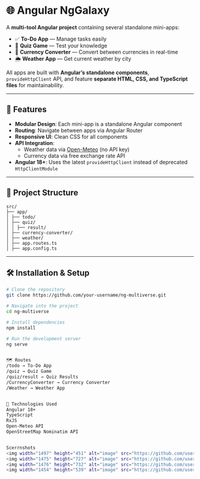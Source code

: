 # 🌐 Angular NgGalaxy

A **multi-tool Angular project** containing several standalone mini-apps:
- ✅ **To-Do App** — Manage tasks easily
- 🎯 **Quiz Game** — Test your knowledge
- 💱 **Currency Converter** — Convert between currencies in real-time
- 🌦 **Weather App** — Get current weather by city

All apps are built with **Angular’s standalone components**, `provideHttpClient` API, and feature **separate HTML, CSS, and TypeScript files** for maintainability.

---

## 🚀 Features
- **Modular Design**: Each mini-app is a standalone Angular component
- **Routing**: Navigate between apps via Angular Router
- **Responsive UI**: Clean CSS for all components
- **API Integration**:
  - Weather data via [Open-Meteo](https://open-meteo.com/) (no API key)
  - Currency data via free exchange rate API
- **Angular 18+**: Uses the latest `provideHttpClient` instead of deprecated `HttpClientModule`

---

## 📂 Project Structure
```
src/
├── app/
│ ├── todo/
│ ├── quiz/
│ │ ├── result/
│ ├── currency-converter/
│ ├── weather/
│ ├── app.routes.ts
│ ├── app.config.ts
```


---

## 🛠 Installation & Setup

```bash
# Clone the repository
git clone https://github.com/your-username/ng-multiverse.git

# Navigate into the project
cd ng-multiverse

# Install dependencies
npm install

# Run the development server
ng serve


🗺 Routes
/todo → To-Do App
/quiz → Quiz Game
/quiz/result → Quiz Results
/CurrencyConverter → Currency Converter
/Weather → Weather App


📌 Technologies Used
Angular 18+
TypeScript
RxJS
Open-Meteo API
OpenStreetMap Nominatim API


Scerrnshots
<img width="1497" height="451" alt="image" src="https://github.com/user-attachments/assets/3d6a6f36-439e-42eb-a9c7-299e847092b1" />
<img width="1475" height="727" alt="image" src="https://github.com/user-attachments/assets/408e8919-9e7b-47f2-a25a-ae23b862febb" />
<img width="1476" height="732" alt="image" src="https://github.com/user-attachments/assets/fff7918e-7cd8-4efa-915e-a6cca85983be" />
<img width="1454" height="539" alt="image" src="https://github.com/user-attachments/assets/974b6eb4-1e4f-4a0c-b7b1-ded5ce095a00" />

